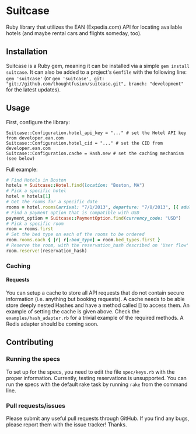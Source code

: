Suitcase
========

Ruby library that utilizes the EAN (Expedia.com) API for locating available hotels (and maybe rental cars and flights someday, too).

Installation
------------

Suitcase is a Ruby gem, meaning it can be installed via a simple `gem install suitcase`. It can also be added to a project's `Gemfile` with the following line: `gem 'suitcase'` (or `gem 'suitcase', git: "git://github.com/thoughtfusion/suitcase.git", branch: "development"` for the latest updates).

Usage
-----

First, configure the library:

    Suitcase::Configuration.hotel_api_key = "..." # set the Hotel API key from developer.ean.com
    Suitcase::Configuration.hotel_cid = "..." # set the CID from developer.ean.com
    Suitcase::Configuration.cache = Hash.new # set the caching mechanism (see below)

Full example:
```ruby
# Find Hotels in Boston
hotels = Suitcase::Hotel.find(location: "Boston, MA")
# Pick a specific hotel
hotel = hotels[1]
# Get the rooms for a specific date
rooms = hotel.rooms(arrival: "7/1/2013", departure: "7/8/2013", [{ adults: 1, children_ages: [2, 3] }, { adults: 1, children_ages: [4] }])
# Find a payment option that is compatible with USD
payment_option = Suitcase::PaymentOption.find(currency_code: "USD")
# Pick a specific room
room = rooms.first
# Set the bed type on each of the rooms to be ordered
room.rooms.each { |r| r[:bed_type] = room.bed_types.first }
# Reserve the room, with the reservation_hash described on 'User flow'
room.reserve!(reservation_hash)
```

### Caching

#### Requests

You can setup a cache to store all API requests that do not contain secure information (i.e. anything but booking requests). A cache needs to be able store deeply nested Hashes and have a method called [] to access them. An example of setting the cache is given above. Check the `examples/hash_adapter.rb` for a trivial example of the required methods. A Redis adapter should be coming soon.


Contributing
------------

### Running the specs

To set up for the specs, you need to edit the file `spec/keys.rb` with the proper information. Currently, testing reservations is unsupported. You can run the specs with the default rake task by running `rake` from the command line.

### Pull requests/issues

Please submit any useful pull requests through GitHub. If you find any bugs, please report them with the issue tracker! Thanks.
